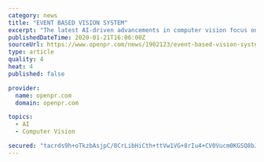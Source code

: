 ```yaml
---
category: news
title: "EVENT BASED VISION SYSTEM"
excerpt: "The latest AI-driven advancements in computer vision focus on emulating the characteristics of the human eye in a vision sensor system. Also known as a neuromorphic or event-based vision system, or dynamic vision sensor (DVS) camera, the system can potentially transform the computer vision landscape by ensuring reduced latency and lower power ..."
publishedDateTime: 2020-01-21T16:06:00Z
sourceUrl: https://www.openpr.com/news/1902123/event-based-vision-system
type: article
quality: 4
heat: 4
published: false

provider:
  name: openpr.com
  domain: openpr.com

topics:
  - AI
  - Computer Vision

secured: "tacrds9h+oTkzbAsjpC/8CrLibHiCth+ttVw1VG+8rIu4+CV0Vucm0KGSQ8bJh8gzVv65EQkzRfuS3GAw/bXvHn9mOHv68W3q7PTV4ZemGVarbSp/eAJawtLyk+19H9p2iCo5ygNZshq1HjXnx1OjhWM5iXnyV1Z02tRK8Lx48juwbyVzYjXneG7vzVQB1DNpDGk+cbksGOgSOla3I5qB6/SCM5mKqWeMFjzQ0SfqrX8C+8pWy6pAdiBeVGeR904vvNDSNdAmALqPUcB1WwU3pc6Gj0+5dnNuubV6mBVI8c=;lUuunCMFnL1obV2qakKMwg=="
---
```


